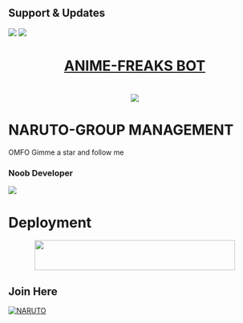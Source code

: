 ## Support & Updates 
<a href="https://t.me/FRI3NDSFOR3VER69"><img src="https://img.shields.io/badge/Join-Group%20Support-blue.svg?style=for-the-badge&logo=Telegram"></a> <a href="https://t.me/FRI3NDSFOR3VER69"><img src="https://img.shields.io/badge/Join-Updates%20Channel-blue.svg?style=for-the-badge&logo=Telegram"></a>
<a href="https://www.youtube.com/channel/UCEMt6BKOfmpX_fERURkLvFg">
  

<h1 align="center"><b>ANIME-FREAKS BOT</b></h1>

# <p align="center"><a href="https://github.com/aditya10230/ANIME-FREAKS"><img src="https://github-readme-stats.vercel.app/api/pin?username=aditya10230 _icons=true&theme=dracula&hide_border=true&repo=ANIME-FREAKS"></a></p>
<p align="center">
    
    
# NARUTO-GROUP MANAGEMENT
OMFO Gimme a star and follow me
    
    
### Noob Developer
  <a href="https://t.me/NARUT0XD"><img src="https://img.shields.io/badge/Piro%20 ADITYA-Green.svg?style=for-the-badge&logo=Python"></a>
    
    
    
# Deployment
    
<p align="center"><a href="https://heroku.com/deploy?template=https://github.com/herox-xd/TrickyAbhi-Bot"> <img src="https://img.shields.io/badge/Deploy%20To%20Heroku-purple?style=for-the-badge&logo=heroku" width="400" height="60"/></a></p>

## Join Here 
[![NARUTO](https://te.legra.ph/file/a3ecf881941168b8802ff.jpg)](https://t.me/ANIMEFRE4KS)


